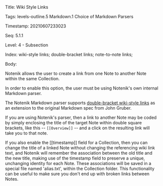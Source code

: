 Title:  Wiki Style Links

Tags:   levels-outline.5 Markdown.1 Choice of Markdown Parsers

Timestamp: 20210607233023

Seq:    5.1.1

Level:  4 - Subsection

Index:  wiki-style links; double-bracket links; note-to-note links; 

Body: 

Notenik allows the user to create a link from one Note to another Note within the same Collection. 

In order to enable this option, the user must be using Notenik's own internal Markdown parser.

The Notenik Markdown parser supports [double-bracket wiki-style links](https://en.wikipedia.org/wiki/Hyperlink#Wikis) as an extension to the original Markdown spec from John Gruber.  

If you are using Notenik's parser, then a link to another Note may be coded by simply enclosing the title of the target Note within double square brackets, like this -- `[[Overview]]` -- and a click on the resulting link will take you to that note.

If you also enable the [[timestamp]] field for a Collection, then you can change the title of a linked Note without changing the referencing wiki link text, and Notenik will remember the association between the old title and the new title, making use of the timestamp field to preserve a unique, unchanging identity for each Note. These associations will be saved in a special file named 'alias.txt', within the Collection folder. This functionality can be useful to make sure you don't end up with broken links between Notes.




